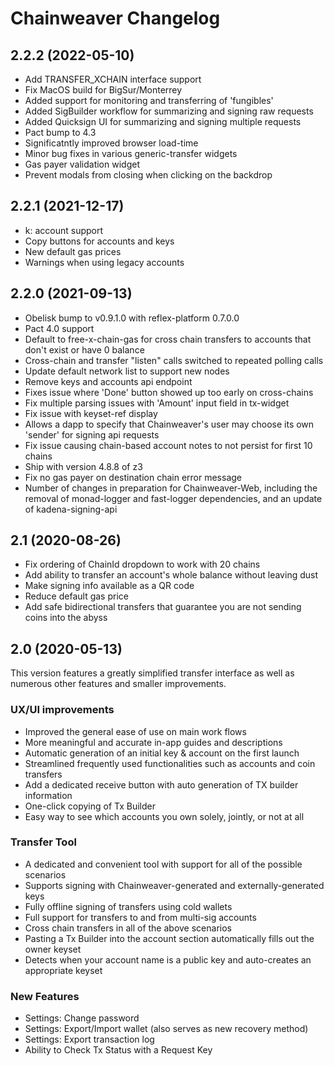 # Chainweaver Changelog

## 2.2.2 (2022-05-10)
* Add TRANSFER\_XCHAIN interface support
* Fix MacOS build for BigSur/Monterrey
* Added support for monitoring and transferring of 'fungibles'
* Added SigBuilder workflow for summarizing and signing raw requests
* Added Quicksign UI for summarizing and signing multiple requests
* Pact bump to 4.3
* Significatntly improved browser load-time
* Minor bug fixes in various generic-transfer widgets
* Gas payer validation widget
* Prevent modals from closing when clicking on the backdrop

## 2.2.1 (2021-12-17)
* k: account support
* Copy buttons for accounts and keys
* New default gas prices
* Warnings when using legacy accounts

## 2.2.0 (2021-09-13)

* Obelisk bump to v0.9.1.0 with reflex-platform 0.7.0.0
* Pact 4.0 support
* Default to free-x-chain-gas for cross chain transfers to accounts that don't exist or have 0 balance
* Cross-chain and transfer "listen" calls switched to repeated polling calls
* Update default network list to support new nodes
* Remove keys and accounts api endpoint
* Fixes issue where 'Done' button showed up too early on cross-chains
* Fix multiple parsing issues with 'Amount' input field in tx-widget
* Fix issue with keyset-ref display
* Allows a dapp to specify that Chainweaver's user may choose its own 'sender' for signing api
  requests
* Fix issue causing chain-based account notes to not persist for first 10 chains
* Ship with version 4.8.8 of z3
* Fix no gas payer on destination chain error message
* Number of changes in preparation for Chainweaver-Web, including the removal of monad-logger and
  fast-logger dependencies, and an update of kadena-signing-api

## 2.1 (2020-08-26)

* Fix ordering of ChainId dropdown to work with 20 chains
* Add ability to transfer an account's whole balance without leaving dust
* Make signing info available as a QR code
* Reduce default gas price
* Add safe bidirectional transfers that guarantee you are not sending coins into the abyss

## 2.0 (2020-05-13)

This version features a greatly simplified transfer interface as well as
numerous other features and smaller improvements.

### UX/UI improvements

* Improved the general ease of use on main work flows
* More meaningful and accurate in-app guides and descriptions
* Automatic generation of an initial key & account on the first launch
* Streamlined frequently used functionalities such as accounts and coin transfers
* Add a dedicated receive button with auto generation of TX builder information
* One-click copying of Tx Builder
* Easy way to see which accounts you own solely, jointly, or not at all

### Transfer Tool

* A dedicated and convenient tool with support for all of the possible scenarios
* Supports signing with Chainweaver-generated and externally-generated keys
* Fully offline signing of transfers using cold wallets
* Full support for transfers to and from multi-sig accounts
* Cross chain transfers in all of the above scenarios
* Pasting a Tx Builder into the account section automatically fills out the owner keyset
* Detects when your account name is a public key and auto-creates an appropriate keyset

### New Features

* Settings: Change password
* Settings: Export/Import wallet (also serves as new recovery method)
* Settings: Export transaction log
* Ability to Check Tx Status with a Request Key

